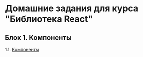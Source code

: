 # Домашние задания для курса "Библиотека React"

## Блок 1. Компоненты
1.1. [Компоненты](./components/)
<!-- 1.2. [События и состояния](./state/) -->